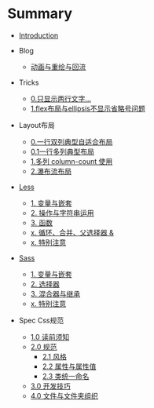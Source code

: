 # Summary

* [Introduction](README.md)

* Blog
  * [动画与重绘与回流](./Blog/0.Animation-Redraw-Reflow.md)
  
* Tricks
  * [0.只显示两行文字...](./Tricks/0.two-row-txt.md)
  * [1.flex布局与ellipsis不显示省略号问题](./Tricks/1.flex-&-ellipsis.md)
  
* Layout布局  
  * [0.一行双列典型自适合布局](./Layout/0.Two-column-auto-layout.md)
  * [0.1一行多列典型布局](./Layout/0.1.Three-column-&-center-layout.md)
  * [1.多列 column-count 使用](./Layout/1.Multi-Columns.md)
  * [2.瀑布流布局](./Layout/2.Waterfall-realize.md)

* [Less](./Less/_less.md)
  * [1. 变量与嵌套](./Less/1.variable-nested.md)
  * [2. 操作与字符串运用](./Less/2.operation-string.md)
  * [3. 函数](./Less/3.funciton.md)
  * [x. 循环、合并、父选择器 & ](./Less/x.Loop-Merge-ParentSelectors.md)
  * [x. 特别注意](./Less/special.md)


* [Sass](./Sass/_sass.md)
  * [1. 变量与嵌套](./Sass/1.varialbe-nested.md)
  * [2. 选择器](./Sass/2.selector.md)
  * [3. 混合器与继承](./Sass/3.mixin-inheritance.md)
  * [x. 特别注意](./Sass/special.md)
  
  
* Spec Css规范 
  * [1.0 读前须知](./Spec/1.0-读前须知.md)
  * [2.0 规范](./Spec/2.0-规范.md)
    * [2.1 风格](./Spec/2.1-风格.md)
    * [2.2 属性与属性值](./Spec/2.2-属性与属性值.md)
    * [2.3 类统一命名](./Spec/2.3-类统一命名.md)
  * [3.0 开发技巧](./Spec/3.0-技巧.md)
  * [4.0 文件与文件夹组织](./Spec/4.0-文件夹及文件命名.md)
